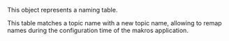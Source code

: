 This object represents a naming table. 

This table matches a topic name with a new topic name, allowing to  remap names during the configuration time of the makros application. 
